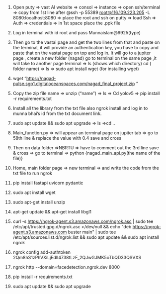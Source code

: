 
1. Open puty
=> vast AI website => consol => instance => open ssh/terminal => copy from 1st line after @ssh -p 55389 root@116.109.223.205 -L 8080:localhost:8080 => place the root and ssh on putty => load
 Ssh => Auth =>  credentials => in 1st space place the .ppk file
2. Log in terminal with id root and pass Munnaislam@9925(type)
3. Then go to the vastai page and get the two lines from that and paste on the terminal, it will provide an authentication key, you have to copy and paste that on the vastai page  on top and log in.
It will go to a jupiter page , create a new folder (nagad) go to terminal on the same page ,it will take to another page terminal => ls (shows which directory) cd ( folder name) => ls => sudo apt install wget (for installing wget)
4. wget “https://nagad-pulse.sgp1.digitaloceanspaces.com/nagad_final_project.zip ”
5. Copy the zip file name => unzip (“name”)
=> ls => Cd yolov5 => pip install -r requirements.txt
6. Install all the library from the txt file also ngrok  install and log in to munna bhai’s id from the txt document link.
7. sudo apt update && sudo apt upgrade => ls =>cd ..
8. Main_function.py => will appear an terminal page on jupiter tab => go to 58th line & replace the value with 0.4 save and cross
9. Then on data folder =>NBRTU => have to comment out the 3rd line save & cross
=> go to terminal => python {nagad_main_api.py(the name of the file)}
10. Home, main folder page => new terminal => and write the code from the txt file to run ngrok


11. pip install fastapi uvicorn pydantic

12. sudo apt install wget

13. sudo apt-get install unzip

14. apt-get update && apt-get install libgl1

15. curl -s https://ngrok-agent.s3.amazonaws.com/ngrok.asc | sudo tee /etc/apt/trusted.gpg.d/ngrok.asc >/dev/null && echo "deb https://ngrok-agent.s3.amazonaws.com buster main" | sudo tee /etc/apt/sources.list.d/ngrok.list && sudo apt update && sudo apt install ngrok

16. ngrok config add-authtoken 2Qm8hS1zPhVXiLjEdlI4738tLzF_2QJwGJMK5oTbQD33QSVXS

17. ngrok http --domain=facedetection.ngrok.dev 8000

18. pip install -r requirements.txt

19. sudo apt update && sudo apt upgrade
